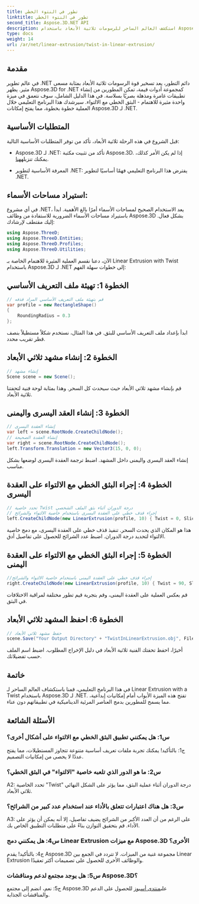 ```yaml
---
title: تطور في النتوء الخطي
linktitle: تطور في النتوء الخطي
second_title: Aspose.3D.NET API
description: استكشف العالم الساحر للرسومات ثلاثية الأبعاد باستخدام Aspose.3D لـ .NET. تعلم خطوة بخطوة النتوء الخطي مع الالتواء.
type: docs
weight: 14
url: /ar/net/linear-extrusion/twist-in-linear-extrusion/
---
```

## مقدمة

في عالم تطوير .NET دائم التطور، يعد تسخير قوة الرسومات ثلاثية الأبعاد بمثابة مسعى مثير. يظهر Aspose.3D for .NET كمجموعة أدوات قيمة، تمكن المطورين من إنشاء تطبيقات غامرة ومذهلة بصريًا بسلاسة. في هذا الدليل الشامل، سوف نتعمق في ميزة واحدة مثيرة للاهتمام - البثق الخطي مع الالتواء. سيرشدك هذا البرنامج التعليمي خلال العملية خطوة بخطوة، مما يفتح إمكانات Aspose.3D لـ .NET.

## المتطلبات الأساسية

قبل الشروع في هذه الرحلة ثلاثية الأبعاد، تأكد من توفر المتطلبات الأساسية التالية:

-  Aspose.3D لـ .NET: تأكد من تثبيت مكتبة Aspose.3D. إذا لم يكن الأمر كذلك، يمكنك تنزيله[هنا](https://releases.aspose.com/3d/net/).

- المعرفة الأساسية لتطوير .NET: يفترض هذا البرنامج التعليمي فهمًا أساسيًا لتطوير .NET.

## استيراد مساحات الأسماء:

في أي مشروع .NET، يعد الاستخدام الصحيح لمساحات الأسماء أمرًا بالغ الأهمية. ابدأ باستيراد مساحات الأسماء الضرورية للاستفادة من وظائف Aspose.3D بشكل فعال. إليك مقتطف لإرشادك:

```csharp
using Aspose.ThreeD;
using Aspose.ThreeD.Entities;
using Aspose.ThreeD.Profiles;
using Aspose.ThreeD.Utilities;
```

الآن، دعنا نقسم العملية المثيرة للاهتمام الخاصة بـ Linear Extrusion with Twist باستخدام Aspose.3D لـ .NET إلى خطوات سهلة الفهم:

## الخطوة 1: تهيئة ملف التعريف الأساسي

```csharp
// قم بتهيئة ملف التعريف الأساسي المراد قذفه
var profile = new RectangleShape()
{
    RoundingRadius = 0.3
};
```

ابدأ بإعداد ملف التعريف الأساسي للبثق. في هذا المثال، نستخدم شكلاً مستطيلاً بنصف قطر تقريب محدد.

## الخطوة 2: إنشاء مشهد ثلاثي الأبعاد

```csharp
// إنشاء مشهد
Scene scene = new Scene();
```

قم بإنشاء مشهد ثلاثي الأبعاد حيث سيحدث كل السحر. وهذا بمثابة لوحة فنية لتحفتنا ثلاثية الأبعاد.

## الخطوة 3: إنشاء العقد اليسرى واليمنى

```csharp
// إنشاء العقدة اليسرى
var left = scene.RootNode.CreateChildNode();
// إنشاء العقدة الصحيحة
var right = scene.RootNode.CreateChildNode();
left.Transform.Translation = new Vector3(15, 0, 0);
```

إنشاء العقد اليسرى واليمنى داخل المشهد. اضبط ترجمة العقدة اليسرى لوضعها بشكل مناسب.

## الخطوة 4: إجراء البثق الخطي مع الالتواء على العقدة اليسرى

```csharp
// تحدد خاصية Twist درجة الدوران أثناء بثق الملف الشخصي
// إجراء قذف خطي على العقدة اليسرى باستخدام خاصية الالتواء والشرائح
left.CreateChildNode(new LinearExtrusion(profile, 10) { Twist = 0, Slices = 100 });
```

هذا هو المكان الذي يحدث السحر. تنفيذ قذف خطي على العقدة اليسرى، مع دمج خاصية الالتواء لتحديد درجة الدوران. اضبط عدد الشرائح للحصول على تفاصيل أدق.

## الخطوة 5: إجراء البثق الخطي مع الالتواء على العقدة اليمنى

```csharp
//إجراء قذف خطي على العقدة اليمنى باستخدام خاصية الالتواء والشرائح
right.CreateChildNode(new LinearExtrusion(profile, 10) { Twist = 90, Slices = 100 });
```

قم بعكس العملية على العقدة اليمنى، وقم بتجربة قيم تطور مختلفة لمراقبة الاختلافات في البثق.

## الخطوة 6: احفظ المشهد ثلاثي الأبعاد

```csharp
// حفظ مشهد ثلاثي الأبعاد
scene.Save("Your Output Directory" + "TwistInLinearExtrusion.obj", FileFormat.WavefrontOBJ);
```

أخيرًا، احفظ تحفتك الفنية ثلاثية الأبعاد في دليل الإخراج المطلوب. اضبط اسم الملف حسب تفضيلاتك.

## خاتمة

في هذا البرنامج التعليمي، قمنا باستكشاف العالم الساحر لـ Linear Extrusion with a Twist باستخدام Aspose.3D لـ .NET. تفتح هذه الميزة الأبواب أمام إمكانيات إبداعية، مما يسمح للمطورين بدمج العناصر المرئية الديناميكية في تطبيقاتهم دون عناء.

## الأسئلة الشائعة

### س1: هل يمكنني تطبيق البثق الخطي مع الالتواء على أشكال أخرى؟

ج1: بالتأكيد! يمكنك تجربة ملفات تعريف أساسية متنوعة تتجاوز المستطيلات، مما يفتح عددًا لا يحصى من إمكانيات التصميم.

### س2: ما هو الدور الذي تلعبه خاصية "الالتواء" في البثق الخطي؟

A2: تحدد الخاصية "Twist" درجة الدوران أثناء عملية البثق، مما يؤثر على الشكل النهائي ثلاثي الأبعاد.

### س3: هل هناك اعتبارات تتعلق بالأداء عند استخدام عدد كبير من الشرائح؟

A3: على الرغم من أن العدد الأكبر من الشرائح يضيف تفاصيل، إلا أنه يمكن أن يؤثر على الأداء. قم بتحقيق التوازن بناءً على متطلبات التطبيق الخاص بك.

### س4: هل يمكنني دمج Linear Extrusion مع ميزات Aspose.3D الأخرى؟

ج4: بالتأكيد! يقدم Aspose.3D مجموعة غنية من الميزات. لا تتردد في الجمع بين Linear Extrusion والوظائف الأخرى للحصول على تصميمات أكثر تعقيدًا.

### س5: هل يوجد مجتمع لدعم ومناقشات Aspose.3D؟

 ج5: نعم، انضم إلى مجتمع Aspose.3D على[منتدى أسبوز](https://forum.aspose.com/c/3d/18) للحصول على الدعم والمناقشات الجذابة.